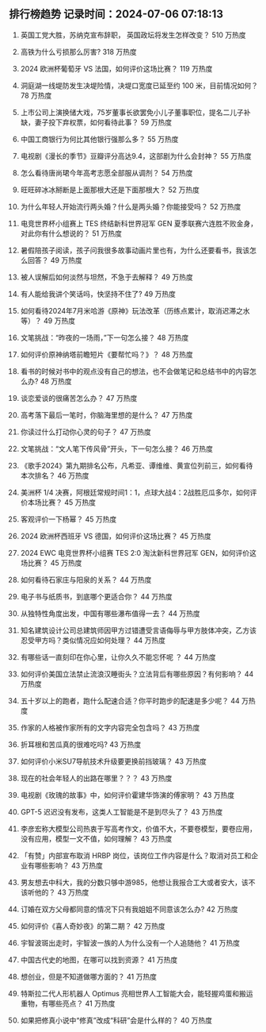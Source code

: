 
## 排行榜趋势 记录时间：2024-07-06 07:18:13
  
  1. 英国工党大胜，苏纳克宣布辞职， 英国政坛将发生怎样改变？ 510 万热度
    
  2. 高铁为什么亏损那么厉害? 318 万热度
    
  3. 2024 欧洲杯葡萄牙 VS 法国，如何评价这场比赛？ 119 万热度
    
  4. 洞庭湖一线堤防发生决堤险情，决堤口宽度已延至约 100 米，目前情况如何？ 78 万热度
    
  5. 上市公司上演换储大戏，75岁董事长欲罢免小儿子董事职位，提名二儿子补缺，妻子投下弃权票，如何看待此事？ 59 万热度
    
  6. 中国工商银行为何比其他银行强那么多？ 55 万热度
    
  7. 电视剧《漫长的季节》豆瓣评分高达9.4，这部剧为什么会封神？ 55 万热度
    
  8. 怎么看待唐尚珺今年高考志愿全部服从调剂？ 54 万热度
    
  9. 旺旺碎冰冰掰断是上面那根大还是下面那根大？ 52 万热度
    
  10. 为什么年轻人开始流行两头婚？什么是两头婚？你能接受吗？ 52 万热度
    
  11. 电竞世界杯小组赛上 TES 终结新科世界冠军 GEN 夏季联赛六连胜不败金身，对此你有什么想说的？ 51 万热度
    
  12. 暑假陪孩子阅读，孩子问我很多故事动画片里也有，为什么还要看书，我该怎么回答？ 49 万热度
    
  13. 被人误解后如何淡然与坦然，不急于去解释？ 49 万热度
    
  14. 有人能给我讲个笑话吗，快坚持不住了? 49 万热度
    
  15. 如何看待2024年7月米哈游《原神》玩法改革（历练点累计，取消迟滞之水等）？ 49 万热度
    
  16. 文笔挑战：“昨夜的一场雨，”下一句怎么接？ 48 万热度
    
  17. 如何评价原神纳塔前瞻短片《要帮忙吗？》？ 48 万热度
    
  18. 看书的时候对书中的观点没有自己的想法，也不会做笔记和总结书中的内容怎么办? 48 万热度
    
  19. 谈恋爱谈的很痛苦怎么办？ 47 万热度
    
  20. 高考落下最后一笔时，你脑海里想的是什么？ 47 万热度
    
  21. 你读过什么打动你心灵的句子？ 47 万热度
    
  22. 文笔挑战：“文人笔下传风骨”开头，下一句怎么接？ 46 万热度
    
  23. 《歌手2024》第九期排名公布，凡希亚、谭维维、黄宣位列前三，如何看待本次排名？ 46 万热度
    
  24. 美洲杯 1/4 决赛，阿根廷常规时间1：1，点球大战4：2战胜厄瓜多尔，如何评价本场比赛？ 45 万热度
    
  25. 客观评价一下杨幂？ 45 万热度
    
  26. 2024 欧洲杯西班牙 VS 德国，如何评价这场比赛？ 45 万热度
    
  27. 2024 EWC 电竞世界杯小组赛 TES 2:0 淘汰新科世界冠军 GEN，如何评价这场比赛？ 45 万热度
    
  28. 如何看待石家庄与阳泉的关系？ 44 万热度
    
  29. 电子书与纸质书，到底哪个更适合你？ 44 万热度
    
  30. 从独特性角度出发，中国有哪些瀑布值得一去？ 44 万热度
    
  31. 知名建筑设计公司总建筑师因甲方过错遭受言语侮辱与甲方肢体冲突，乙方该忍受甲方吗？类似情况应如何处理？ 44 万热度
    
  32. 有哪些话一直刻印在你心里，让你久久不能忘怀呢 ？ 44 万热度
    
  33. 如何评价美国立法禁止流浪汉睡街头？立法背后有哪些原因？有何影响？ 44 万热度
    
  34. 五十岁以上的跑者，跑什么配速合适？你平时跑步的配速是多少呢？ 44 万热度
    
  35. 作家的人格被作家所有的文字内容完全包含吗？ 43 万热度
    
  36. 折耳根和苦瓜真的很难吃吗? 43 万热度
    
  37. 如何评价小米SU7导航技术升级要更换前挡玻璃？ 43 万热度
    
  38. 现在的社会年轻人的出路在哪里？？？ 43 万热度
    
  39. 电视剧《玫瑰的故事》中，如何评价霍建华饰演的傅家明？ 43 万热度
    
  40. GPT-5 迟迟没有发布，这类人工智能是不是到尽头了？ 43 万热度
    
  41. 李彦宏称大模型公司热衷于写高考作文，价值不大，不要卷模型，要卷应用，没有应用，模型一文不值，如何理解？ 43 万热度
    
  42. 「有赞」内部宣布取消 HRBP 岗位，该岗位工作内容是什么？取消对员工和企业有哪些影响？ 43 万热度
    
  43. 男友想去中科大，我的分数只够中游985，他想让我报合工大或者安大，该不该听他的？ 43 万热度
    
  44. 订婚在双方父母都同意的情况下只有我姐姐不同意该怎么办? 42 万热度
    
  45. 如何评价《喜人奇妙夜》的第二期？ 42 万热度
    
  46. 宇智波斑出走时，宇智波一族的人为什么没有一个人追随他？ 41 万热度
    
  47. 中国古代史的地图，在哪可以找到资源？ 41 万热度
    
  48. 想创业，但是不知道做哪方面的？ 41 万热度
    
  49. 特斯拉二代人形机器人 Optimus 亮相世界人工智能大会，能轻握鸡蛋和搬运重物，有哪些亮点？ 41 万热度
    
  50. 如果把修真小说中“修真”改成“科研”会是什么样的？ 40 万热度
    